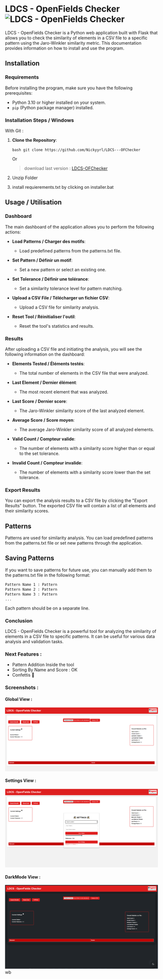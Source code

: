 # LDCS - OpenFields Checker ![LDCS - OpenFields Checker](https://raw.githubusercontent.com/Nickyyrl/LDCS---OFChecker/main/Templates/logo_ldcs-removebg-preview.ico)

LDCS - OpenFields Checker is a Python web application built with Flask that allows you to check the similarity of elements in a CSV file to a specific pattern using the Jaro-Winkler similarity metric. This documentation provides information on how to install and use the program.

## Installation 

### Requirements 

Before installing the program, make sure you have the following prerequisites:

- Python 3.10 or higher installed on your system.
- `pip` (Python package manager) installed.


### Installation Steps / Windows 

With Git :

1. **Clone the Repository**:

   ```bash git clone https://github.com/Nickyyrl/LDCS---OFChecker ```

   Or 

   > download last version : [LDCS-OFChecker](https://github.com/Nickyyrl/LDCS---OFChecker)

2. Unzip Folder

3. install  requierements.txt by clicking on installer.bat

## Usage / Utilisation

### Dashboard

The main dashboard of the application allows you to perform the following actions:

- **Load Patterns / Charger des motifs**:
  - Load predefined patterns from the patterns.txt file.

- **Set Pattern / Définir un motif**:
  - Set a new pattern or select an existing one.

- **Set Tolerance / Définir une tolérance**:
  - Set a similarity tolerance level for pattern matching.

- **Upload a CSV File / Télécharger un fichier CSV**:
  - Upload a CSV file for similarity analysis.

- **Reset Tool / Réinitialiser l'outil**:
  - Reset the tool's statistics and results.

### Results 

After uploading a CSV file and initiating the analysis, you will see the following information on the dashboard:

- **Elements Tested / Éléments testés**:
  - The total number of elements in the CSV file that were analyzed.

- **Last Element / Dernier élément**:
  - The most recent element that was analyzed.

- **Last Score / Dernier score**:
  - The Jaro-Winkler similarity score of the last analyzed element.

- **Average Score / Score moyen**:
  - The average Jaro-Winkler similarity score of all analyzed elements.

- **Valid Count / Compteur valide**:
  - The number of elements with a similarity score higher than or equal to the set tolerance.

- **Invalid Count / Compteur invalide**:
  - The number of elements with a similarity score lower than the set tolerance.

### Export Results 

You can export the analysis results to a CSV file by clicking the "Export Results" button. The exported CSV file will contain a list of all elements and their similarity scores.

## Patterns 

Patterns are used for similarity analysis. You can load predefined patterns from the patterns.txt file or set new patterns through the application.

## Saving Patterns 

If you want to save patterns for future use, you can manually add them to the patterns.txt file in the following format:

```plaintext
Pattern Name 1 : Pattern
Pattern Name 2 : Pattern
Pattern Name 3 : Pattern
...
```

Each pattern should be on a separate line.

### Conclusion
LDCS - OpenFields Checker is a powerful tool for analyzing the similarity of elements in a CSV file to specific patterns. It can be useful for various data analysis and validation tasks.

### Next Features :

- Pattern Addition Inside the tool
- Sorting By Name and Score : OK
- Confettis 🎉

### Screenshots : 

#### Global View : 
![OFChecker](https://github.com/Nickyyrl/LDCS---OFChecker/blob/main/Templates/c1.PNG?raw=true)

#### Settings View :
![OFChecker Settings](https://github.com/Nickyyrl/LDCS---OFChecker/blob/main/Templates/c2.PNG?raw=true)

#### DarkMode View : 
![ofcdm](Templates/IMG_0505.png?raw=true)
wb
